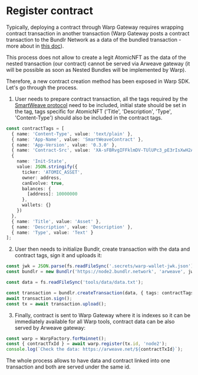# Register contract

Typically, deploying a contract through Warp Gateway requires wrapping contract transaction in another transaction (Warp Gateway posts a contract transaction to the Bundlr Network as a data of the bundled transaction - more about in [this doc](https://github.com/warp-contracts/warp/blob/main/docs/BUNDLED_CONTRACT.md)).

This process does not allow to create a legit AtomicNFT as the data of the nested transaction (our contract) cannot be served via Arweave gateway (it will be possible as soon as Nested Bundles will be implemented by Warp).

Therefore, a new contract creation method has been exposed in Warp SDK. Let's go through the process.

1. User needs to prepare contract transaction, all the tags required by the [SmartWeave protocol](https://github.com/warp-contracts/warp/blob/main/docs/SMARTWEAVE_PROTOCOL.md#contract-creation) need to be included, initial state should be set in the tag, tags specific for AtomicNFT ('Title', 'Description', 'Type', 'Content-Type') should also be included in the contract tags.

```ts
const contractTags = [
  { name: 'Content-Type', value: 'text/plain' },
  { name: 'App-Name', value: 'SmartWeaveContract' },
  { name: 'App-Version', value: '0.3.0' },
  { name: 'Contract-Src', value: 'XA-sFBRvgIFFklmDV-TUlUPc3_pE3rIsXwH2AjwOYrQ' },
  {
    name: 'Init-State',
    value: JSON.stringify({
      ticker: 'ATOMIC_ASSET',
      owner: address,
      canEvolve: true,
      balances: {
        [address]: 10000000
      },
      wallets: {}
    })
  },
  { name: 'Title', value: 'Asset' },
  { name: 'Description', value: 'Description' },
  { name: 'Type', value: 'Text' }
];
```

2. User then needs to initialize Bundlr, create transaction with the data and contract tags, sign it and uploads it:

```ts
const jwk = JSON.parse(fs.readFileSync('.secrets/warp-wallet-jwk.json').toString());
const bundlr = new Bundlr('https://node2.bundlr.network', 'arweave', jwk);

const data = fs.readFileSync('tools/data/data.txt');

const transaction = bundlr.createTransaction(data, { tags: contractTags });
await transaction.sign();
const tx = await transaction.upload();
```

3. Finally, contract is sent to Warp Gateway where it is indexes so it can be immediately available for all Warp tools, contract data can be also served by Arweave gateway:

```ts
const warp = WarpFactory.forMainnet();
const { contractTxId } = await warp.register(tx.id, 'node2');
console.log(`Check the data: https://arweave.net/${contractTxId}`);
```

The whole process allows to have data and contract linked into one transaction and both are served under the same id.